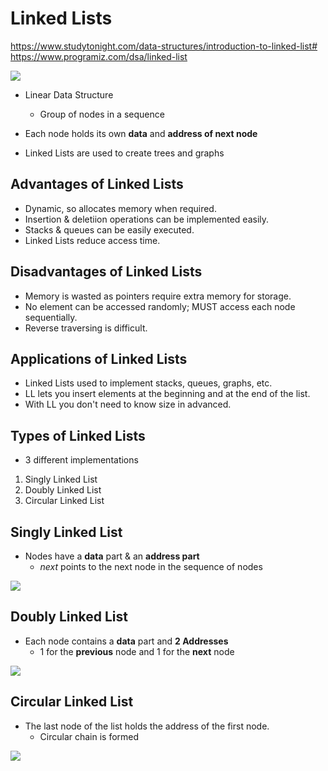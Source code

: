 # Linked Lists
https://www.studytonight.com/data-structures/introduction-to-linked-list#
https://www.programiz.com/dsa/linked-list

![](https://github.com/JeffLoboz/DSAFINALREVIEW/blob/main/images/linked-list-1.png)

- Linear Data Structure
  - Group of nodes in a sequence
  
- Each node holds its own **data** and **address of next node** 

- Linked Lists are used to create trees and graphs


## Advantages of Linked Lists
- Dynamic, so allocates memory when required.
- Insertion & deletiion operations can be implemented easily.
- Stacks & queues can be easily executed.
- Linked Lists reduce access time.

## Disadvantages of Linked Lists
- Memory is wasted as pointers require extra memory for storage.
- No element can be accessed randomly; MUST access each node sequentially.
- Reverse traversing is difficult.

## Applications of Linked Lists
- Linked Lists used to implement stacks, queues, graphs, etc.
- LL lets you insert elements at the beginning and at the end of the list.
- With LL you don't need to know size in advanced.

## Types of Linked Lists
- 3 different implementations

1. Singly Linked List
2. Doubly Linked List
3. Circular Linked List

## Singly Linked List
- Nodes have a **data** part & an **address part**
  - *next* points to the next node in the sequence of nodes
  
![](https://github.com/JeffLoboz/DSAFINALREVIEW/blob/main/images/linked-list-linear.png)


## Doubly Linked List
- Each node contains a **data** part and **2 Addresses** 
  - 1 for the **previous** node and 1 for the **next** node
  
![](https://github.com/JeffLoboz/DSAFINALREVIEW/blob/main/images/linked-list-double.png)


## Circular Linked List
- The last node of the list holds the address of the first node.
  - Circular chain is formed
  
![](https://github.com/JeffLoboz/DSAFINALREVIEW/blob/main/images/linked-list-circular.png)

